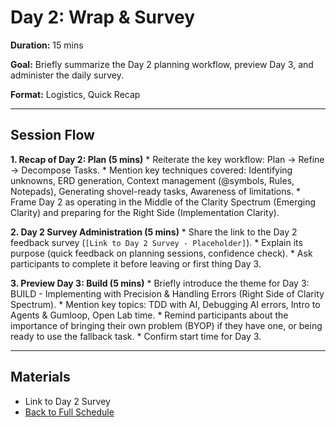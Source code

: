 # Day 2: Wrap & Survey

**Duration:** 15 mins

**Goal:** Briefly summarize the Day 2 planning workflow, preview Day 3, and administer the daily survey.

**Format:** Logistics, Quick Recap

---

## Session Flow

**1. Recap of Day 2: Plan (5 mins)**
    *   Reiterate the key workflow: Plan -> Refine -> Decompose Tasks.
    *   Mention key techniques covered: Identifying unknowns, ERD generation, Context management (@symbols, Rules, Notepads), Generating shovel-ready tasks, Awareness of limitations.
    *   Frame Day 2 as operating in the Middle of the Clarity Spectrum (Emerging Clarity) and preparing for the Right Side (Implementation Clarity).

**2. Day 2 Survey Administration (5 mins)**
    *   Share the link to the Day 2 feedback survey (`[Link to Day 2 Survey - Placeholder]`).
    *   Explain its purpose (quick feedback on planning sessions, confidence check).
    *   Ask participants to complete it before leaving or first thing Day 3.

**3. Preview Day 3: Build (5 mins)**
    *   Briefly introduce the theme for Day 3: BUILD - Implementing with Precision & Handling Errors (Right Side of Clarity Spectrum).
    *   Mention key topics: TDD with AI, Debugging AI errors, Intro to Agents & Gumloop, Open Lab time.
    *   Remind participants about the importance of bringing their own problem (BYOP) if they have one, or being ready to use the fallback task.
    *   Confirm start time for Day 3.

---

## Materials
*   Link to Day 2 Survey
*   [Back to Full Schedule](../../README.md) 